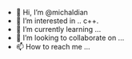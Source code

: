 - 👋 Hi, I’m @michaldian
- 👀 I’m interested in .. c++.
- 🌱 I’m currently learning ...
- 💞️ I’m looking to collaborate on ...
- 📫 How to reach me ...

<!---
michaldian/michaldian is a ✨ special ✨ repository because its `README.md` (this file) appears on your GitHub profile.
You can click the Preview link to take a look at your changes.
--->
